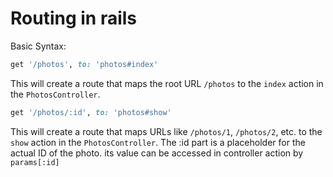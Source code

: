 # Routing in rails
Basic Syntax:
```ruby 
get '/photos', to: 'photos#index'
```
This will create a route that maps the root URL `/photos` to the `index` action in the `PhotosController`.

```ruby
get '/photos/:id', to: 'photos#show'
```
This will create a route that maps URLs like `/photos/1`, `/photos/2`, etc. to the `show` action in the `PhotosController`. The :id part is a placeholder for the actual ID of the photo. its value can be accessed in controller action by `params[:id]`


